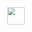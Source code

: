##
<img src="https://cdn.jsdelivr.net/gh/devicons/devicon/icons/html5/html5-original-wordmark.svg" width="40" height="40"/>
          
          

